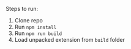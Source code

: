 Steps to run:
1. Clone repo
2. Run `npm install`
3. Run `npm run build`
4. Load unpacked extension from `build` folder
